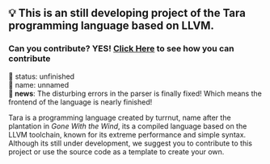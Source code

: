 ## 💡 This is an still developing project of the Tara programming language based on LLVM.
### Can you contribute? YES! [Click Here](/CONTRIBUTING.md) to see how you can contribute
🧪 status: unfinished<br/>
🧑 name: unnamed<br/>
**📰 news**: The disturbing errors in the parser is finally fixed! Which means the frontend of the language is nearly finished!

Tara is a programming language created by turrnut, name after the plantation in *Gone With the Wind*, its a compiled language based on the LLVM toolchain, known for its extreme performance and simple syntax. Although its still under development, we suggest you to contribute to this project or use the source code as a template to create your own.
